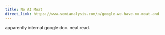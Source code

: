 ```yaml
---
title: No AI Moat
direct_link: https://www.semianalysis.com/p/google-we-have-no-moat-and-neither
---
```


apparently internal google doc. neat read.
